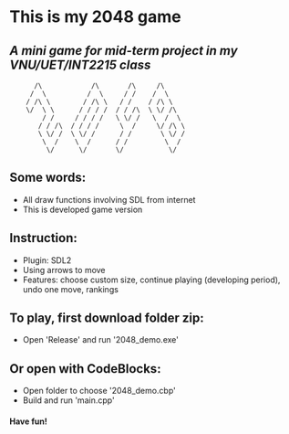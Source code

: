 # This is my 2048 game
## <i>A mini game for mid-term project in my VNU/UET/INT2215 class</i>

          /\            /\       /\     /\
         /  \          /  \     / /    /  \
        / /\ \        / /\ \   / /    / /\ \
        \/  \ \      / / / /  / / /\  \ \/ /\
            / /     / / / /   \ \/ /   \  /  \
           / / /\  / / / /     \  /     \/ /\ \
           \ \/ /  \ \/ /      / /       \ \/ /
            \  /    \  /      / /         \  /
             \/      \/       \/           \/

Some words:
----------------
- All draw functions involving SDL from internet
- This is developed game version

Instruction:
----------------
- Plugin: SDL2
- Using arrows to move
- Features: choose custom size, continue playing (developing period), undo one move, rankings

To play, first download folder zip:
----------------
- Open 'Release' and run '2048_demo.exe'

Or open with CodeBlocks:
----------------
- Open folder to choose '2048_demo.cbp'
- Build and run 'main.cpp'

#### Have fun!
